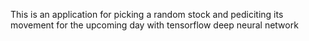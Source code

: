 This is an application for picking a random stock and pediciting its movement for the upcoming day with tensorflow 
deep neural network 